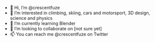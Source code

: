- 👋 Hi, I’m @crescentfuze
- 👀 I’m interested in climbing, skiing, cars and motorsport, 3D design, science and physics
- 🌱 I’m currently learning Blender
- 💞️ I’m looking to collaborate on [not sure yet]
- 📫 You can reach me @crescentfuze on Twitter

<!---
crescentfuze/crescentfuze is a ✨ special ✨ repository because its `README.md` (this file) appears on your GitHub profile.
You can click the Preview link to take a look at your changes.
--->
